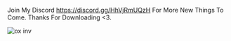 Join My Discord https://discord.gg/HhVjRmUQzH
For More New Things To Come.
Thanks For Downloading <3.

![ox inv](https://github.com/user-attachments/assets/4f93bd52-ccbb-4a71-acc6-5d8e22aef318)
